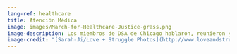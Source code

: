 ```yaml
---
lang-ref: healthcare
title: Atención Médica
image: images/March-for-Healthcare-Justice-grass.png
image-description: Los miembros de DSA de Chicago hablaron, reunieron y ayudaron a organizar la March for Healthcare Justice del 27 de junio de 2020.
image-credit: "[Sarah-Ji/Love + Struggle Photos](http://www.loveandstrugglephotos.com/)"
---
```

